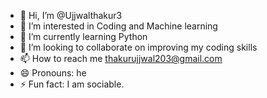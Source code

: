 - 👋 Hi, I’m @Ujjwalthakur3
- 👀 I’m interested in Coding and Machine learning
- 🌱 I’m currently learning Python
- 💞️ I’m looking to collaborate on improving my coding skills
- 📫 How to reach me thakurujjwal203@gmail.com
- 😄 Pronouns: he
- ⚡ Fun fact: I am sociable.

<!---
Ujjwalthakur3/Ujjwalthakur3 is a ✨ special ✨ repository because its `README.md` (this file) appears on your GitHub profile.
You can click the Preview link to take a look at your changes.
--->
